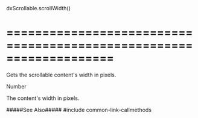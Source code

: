 <!--id-->dxScrollable.scrollWidth()<!--/id-->
===================================================================
===================================================================

<!--shortDescription-->
Gets the scrollable content's width in pixels.
<!--/shortDescription-->

<!--returnType-->Number<!--/returnType-->
<!--returnDescription-->
The content's width in pixels.
<!--/returnDescription-->

<!--fullDescription-->
#####See Also#####
#include common-link-callmethods
<!--/fullDescription-->